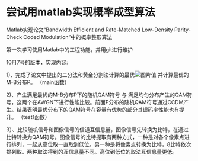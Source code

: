 # 尝试用matlab实现概率成型算法
Matlab实现论文“Bandwidth Efficient and Rate-Matched Low-Density Parity-Check Coded Modulation”中的概率整形算法

第一次学习使用Matlab中的工程功能，并用git进行维护

10月7号的版本，实现内容:

1)、完成了论文中提出的二分法和黄金分割法计算的最优![图片](https://user-images.githubusercontent.com/48309583/136379048-b13741fb-fa05-4ef0-99eb-e9a6b5363b56.png)值
并计算最优的M-B分布P。
（main函数）

2)、产生满足最优的M-B分布P下的随机QAM符号 与 满足均匀分布产生的QAM符号，这两个在AWGN下进行性能比较。前面P分布的随机QAM符号通过CCDM产生。结果表明最优分布下的QAM符号在容量有优势的部分其误码率性能也有提升。
（test1函数）

3）、比较随机信号和图像信号的信道互信息量，图像信号先转换为比特，在通过比特转换为QAM符号。图像信号的比特提取有两种方式，一种是对各个像素点进行排列，一起从高位取一直取到低位。另一种是将像素点转换为比特，8比特依次排列取。两种取法得到的互信息量不同。高位到低位的取法互信息量更低。
